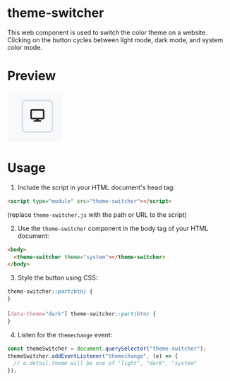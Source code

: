 # theme-switcher

This web component is used to switch the color theme on a website. Clicking on the button cycles between light mode, dark mode, and system color mode.

# Preview

![component preview](/components/theme-switcher/meta/preview.png)

# Usage

1. Include the script in your HTML document's head tag:

```html
<script type="module" src="theme-switcher"></script>
```

(replace `theme-switcher.js` with the path or URL to the script)

2. Use the `theme-switcher` component in the body tag of your HTML document:

```html
<body>
  <theme-switcher theme="system"></theme-switcher>
</body>
```

3. Style the button using CSS:

```css
theme-switcher::part(btn) {
}

[data-theme="dark"] theme-switcher::part(btn) {
}
```

4. Listen for the `themechange` event:

```js
const themeSwitcher = document.querySelector("theme-switcher");
themeSwitcher.addEventListener("themechange", (e) => {
  // e.detail.theme will be one of "light", "dark", "system"
});
```
